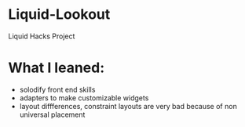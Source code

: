 # Liquid-Lookout
Liquid Hacks Project

# What I leaned:
 * solodify front end skills
 * adapters to make customizable widgets
 * layout diffferences, constraint layouts are very bad because of non universal placement
